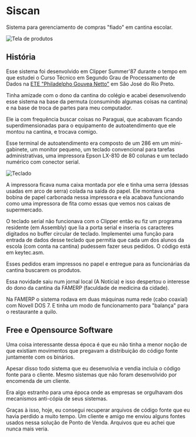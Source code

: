 # Siscan

Sistema para gerenciamento de compras "fiado" em cantina escolar.

![Tela de produtos](https://raw.githubusercontent.com/osantana/siscan/master/tela.png "Tela de produtos")

## História

Esse sistema foi desenvolvido em Clipper Summer'87 durante o tempo em que
estudei o Curso Técnico em Segundo Grau de Processamento de Dados na [ETE
"Philadelpho Gouvea Netto"](http://www.philadelpho.com.br/) em São José do Rio
Preto.

Tinha amizade com o dono da cantina do colégio e acabei desenvolvendo esse
sistema na base da permuta (consumindo algumas coisas na cantina) e na base de
troca de partes para meu computador.

Ele ia com frequência buscar coisas no Paraguai, que acabavam ficando
superdimensionadas para o equipamento de autoatendimento que ele montou na
cantina, e trocava comigo.

Esse terminal de autoatendimento era composto de um 286 em um mini-gabinete, um
monitor pequeno, um teclado convencional para tarefas administrativas, uma
impressora Epson LX-810 de 80 colunas e um teclado numérico com conector
serial.

![Teclado](https://raw.githubusercontent.com/osantana/siscan/master/teclado.jpg "Teclado Serial")


A impressora ficava numa caixa montada por ele e tinha uma serra (dessas usadas
em arco de serra) colada na saída do papel. Ele montava uma bobina de papel
carbonada nessa impressora e ela acabava funcionando como uma impressora de
fita como essas que vemos nos caixas de supermercado.

O teclado serial não funcionava com o Clipper então eu fiz um programa
residente (em Assembly) que lia a porta serial e inseria os caracteres
digitados no buffer circular de teclado. Implementei uma função para entrada de
dados desse teclado que permitia que cada um dos alunos da escola (com conta na
cantina) pudessem fazer seus pedidos. O código está em keytec.asm.

Esses pedidos eram impressos no papel e entregue para as funcionárias da
cantina buscarem os produtos.

Essa novidade saiu num jornal local (A Notícia) e isso despertou o interesse do
dono da cantina da FAMERP (faculdade de medicina da cidade).

Na FAMERP o sistema rodava em duas máquinas numa rede (cabo coaxial) com Novell
DOS 7. E tinha um modo de funcionamento para "balança" para o restaurante a
quilo.


## Free e Opensource Software

Uma coisa interessante dessa época é que eu não tinha a menor noção de que
existiam movimentos que pregavam a distribuição do código fonte juntamente com
os binários.

Apesar disso todo sistema que eu desenvolvia e vendia incluia o código fonte
para o cliente. Mesmo sistemas que não foram desenvolvido por encomenda de um
cliente.

Era algo estranho para uma época onde as empresas se orgulhavam dos mecanismos
anti-cópia de seus sistemas.

Graças à isso, hoje, eu consegui recuperar arquivos de código fonte que eu
havia perdido a muito tempo. Um cliente e amigo me enviou alguns fontes usados
nessa solução de Ponto de Venda. Arquivos que eu achei que nunca mais veria.

